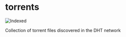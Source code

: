 torrents 
========
![Indexed](https://img.shields.io/badge/indexed-263180-blue)

Collection of torrent files discovered in the DHT network
